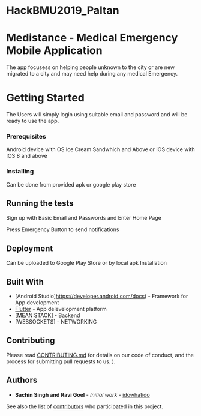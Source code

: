 # HackBMU2019_Paltan

# Medistance - Medical Emergency Mobile Application
The app focusess on helping people unknown to the city or are new migrated to a city and may need help during any medical Emergency.

# Getting Started
The Users will simply login using suitable email and password and will be ready to use the app.

### Prerequisites
Android device with OS Ice Cream Sandwhich and Above or IOS device with IOS 8 and above

### Installing
Can be done from provided apk or google play store

## Running the tests

Sign up with Basic Email and Passwords and Enter Home Page

Press Emergency Button to send notifications

## Deployment

Can be uploaded to Google Play Store or by local apk Installation

## Built With

* [Android Studio]https://developer.android.com/docs) - Framework for App development
* [Flutter](https://flutter.dev/docs) - App delevelopment platform
* [MEAN STACK] - Backend
* [WEBSOCKETS]  - NETWORKING

## Contributing

Please read [CONTRIBUTING.md](https://github.com/HackBMU/HackBMU2019_Paltan) for details on our code of conduct, and the process for submitting pull requests to us.
). 

## Authors

* **Sachin Singh and Ravi Goel** - *Initial work* - [idowhatido](https://github.com/idowhatido)

See also the list of [contributors](https://github.com/your/project/contributors) who participated in this project.







